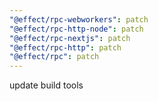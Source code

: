 ```yaml
---
"@effect/rpc-webworkers": patch
"@effect/rpc-http-node": patch
"@effect/rpc-nextjs": patch
"@effect/rpc-http": patch
"@effect/rpc": patch
---
```


update build tools
